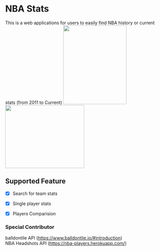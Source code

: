 # NBA Stats 
This is a web applications for users to easily find NBA history or current stats (from 2011 to Current)
<img src="http://www.xujunqi.net/assets/NBA-Stats.png" width="200" height="250"/>
<img src="http://www.xujunqi.net/assets/NBA-Stats-2.png" width="250" height="200"/>

## Supported Feature
- [x] Search for team stats
- [x] Single player stats
- [x] Players Comparision


### Special Contributor
balldontile API (https://www.balldontlie.io/#introduction) <br />
NBA Headshots API (https://nba-players.herokuapp.com/) <br />

